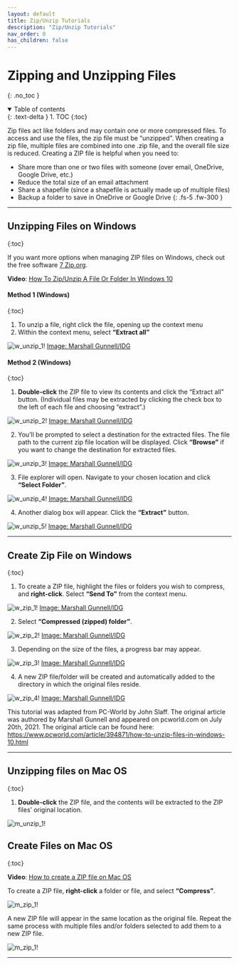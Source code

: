 ```yaml
---
layout: default
title: Zip/Unzip Tutorials
description: "Zip/Unzip Tutorials"
nav_order: 8
has_children: false
---
```


# Zipping and Unzipping Files
{: .no_toc }

<details open markdown="block">
  <summary>
    Table of contents
  </summary>
  {: .text-delta }
1. TOC
{:toc}
</details>

Zip files act like folders and may contain one or more compressed files. To access and use the files, the zip file must be “unzipped”. When creating a zip file, multiple files are combined into one .zip file, and the overall file size is reduced. Creating a ZIP file is helpful when you need to:
* Share more than one or two files with someone (over email, OneDrive, Google Drive, etc.)
* Reduce the total size of an email attachment
* Share a shapefile (since a shapefile is actually made up of multiple files)
* Backup a folder to save in OneDrive or Google Drive
{: .fs-5 .fw-300 }

---
## Unzipping Files on Windows
{:toc}

If you want more options when managing ZIP files on Windows, check out the free software [7 Zip.org](https://www.7-zip.org/).

**Video**: [How To Zip/Unzip A File Or Folder In Windows 10](https://www.youtube.com/watch?v=5Wm4PwF8DqY)

#### Method 1 (Windows)
{:toc}

1. To unzip a file, right click the file, opening up the context menu
1. Within the context menu, select **“Extract all”**

![w_unzip_1!](media/w_uz_1.png "Windows: Unzip Files")
[Image: Marshall Gunnell/IDG](https://www.pcworld.com/article/394871/how-to-unzip-files-in-windows-10.html)

#### Method 2 (Windows)
{:toc}

1. **Double-click** the ZIP file to view its contents and click the “Extract all” button. (Individual files may be extracted by clicking the check box to the left of each file and choosing “extract”.)

![w_unzip_2!](media/w_uz_2.png "Windows: Unzip Files")
[Image: Marshall Gunnell/IDG](https://www.pcworld.com/article/394871/how-to-unzip-files-in-windows-10.html)

2. You’ll be prompted to select a destination for the extracted files. The file path to the current zip file location will be displayed. Click **“Browse”** if you want to change the destination for extracted files.

![w_unzip_3!](media/w_uz_3.png "Windows: Unzip Files")
[Image: Marshall Gunnell/IDG](https://www.pcworld.com/article/394871/how-to-unzip-files-in-windows-10.html)

3. File explorer will open. Navigate to your chosen location and click **“Select Folder”**.

![w_unzip_4!](media/w_uz_4.png "Windows: Unzip Files")
[Image: Marshall Gunnell/IDG](https://www.pcworld.com/article/394871/how-to-unzip-files-in-windows-10.html)

4. Another dialog box will appear. Click the **“Extract”** button.

![w_unzip_5!](media/w_uz_5.png "Windows: Unzip Files")
[Image: Marshall Gunnell/IDG](https://www.pcworld.com/article/394871/how-to-unzip-files-in-windows-10.html)

---
## Create Zip File on Windows
{:toc}

1. To create a ZIP file, highlight the files or folders you wish to compress, and **right-click**. Select **“Send To”** from the context menu.

![w_zip_1!](media/w_z_1.png "Windows: Create Zip Files")
[Image: Marshall Gunnell/IDG](https://www.pcworld.com/article/394871/how-to-unzip-files-in-windows-10.html)

2. Select **“Compressed (zipped) folder”**.

![w_zip_2!](media/w_z_2.png "Windows: Create Zip Files")
[Image: Marshall Gunnell/IDG](https://www.pcworld.com/article/394871/how-to-unzip-files-in-windows-10.html)

3. Depending on the size of the files, a progress bar may appear.

![w_zip_3!](media/w_z_3.png "Windows: Create Zip Files")
[Image: Marshall Gunnell/IDG](https://www.pcworld.com/article/394871/how-to-unzip-files-in-windows-10.html)

4. A new ZIP file/folder will be created and automatically added to the directory in which the original files reside.

![w_zip_4!](media/w_z_4.png "Windows: Create Zip Files")
[Image: Marshall Gunnell/IDG](https://www.pcworld.com/article/394871/how-to-unzip-files-in-windows-10.html)

This tutorial was adapted from PC-World by John Slaff. The original article was authored by Marshall Gunnell and appeared on pcworld.com on July 20th, 2021. The original article can be found here: https://www.pcworld.com/article/394871/how-to-unzip-files-in-windows-10.html

---
## Unzipping files on Mac OS
{:toc}

1. **Double-click** the ZIP file, and the contents will be extracted to the ZIP files’ original location.

![m_unzip_1!](media/m_uz_1.png "Mac: Unzip Files")

## Create Files on Mac OS
{:toc}

**Video**: [How to create a ZIP file on Mac OS](https://www.youtube.com/watch?v=q9Noa2cVtFA&t=57s)

To create a ZIP file, **right-click** a folder or file, and select **“Compress”**.

![m_zip_1!](media/m_z_1.png "Mac: Zip Files")

A new ZIP file will appear in the same location as the original file. Repeat the same process with multiple files and/or folders selected to add them to a new ZIP file.

![m_zip_1!](media/m_z_2.png "Mac: Zip Files")

---
